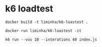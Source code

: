 # k6 loadtest

```docker build -t liminha/k6-loastest .```

```docker run liminha/k6-loastest -it```

```k6 run --vus 10 --interations 40 index.js```